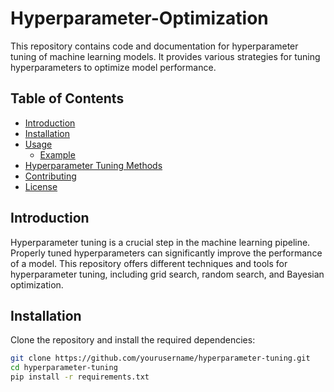 # Hyperparameter-Optimization

This repository contains code and documentation for hyperparameter tuning of machine learning models. It provides various strategies for tuning hyperparameters to optimize model performance.

## Table of Contents
- [Introduction](#introduction)
- [Installation](#installation)
- [Usage](#usage)
  - [Example](#example)
- [Hyperparameter Tuning Methods](#hyperparameter-tuning-methods)
- [Contributing](#contributing)
- [License](#license)

## Introduction

Hyperparameter tuning is a crucial step in the machine learning pipeline. Properly tuned hyperparameters can significantly improve the performance of a model. This repository offers different techniques and tools for hyperparameter tuning, including grid search, random search, and Bayesian optimization.

## Installation

Clone the repository and install the required dependencies:

```bash
git clone https://github.com/yourusername/hyperparameter-tuning.git
cd hyperparameter-tuning
pip install -r requirements.txt
